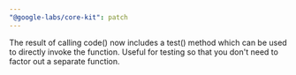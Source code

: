 ```yaml
---
"@google-labs/core-kit": patch
---
```


The result of calling code() now includes a test() method which can be used to directly invoke the function. Useful for testing so that you don't need to factor out a separate function.
